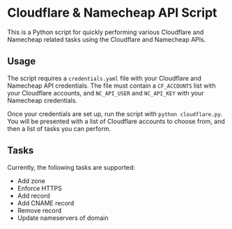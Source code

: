 # Cloudflare & Namecheap API Script

This is a Python script for quickly performing various Cloudflare and Namecheap related tasks using the Cloudflare and Namecheap APIs.

## Usage

The script requires a `credentials.yaml` file with your Cloudflare and Namecheap API credentials. The file must contain a `CF_ACCOUNTS` list with your Cloudflare accounts, and `NC_API_USER` and `NC_API_KEY` with your Namecheap credentials.

Once your credentials are set up, run the script with `python cloudflare.py`. You will be presented with a list of Cloudflare accounts to choose from, and then a list of tasks you can perform.

## Tasks

Currently, the following tasks are supported:

* Add zone
* Enforce HTTPS
* Add record
* Add CNAME record
* Remove record
* Update nameservers of domain
